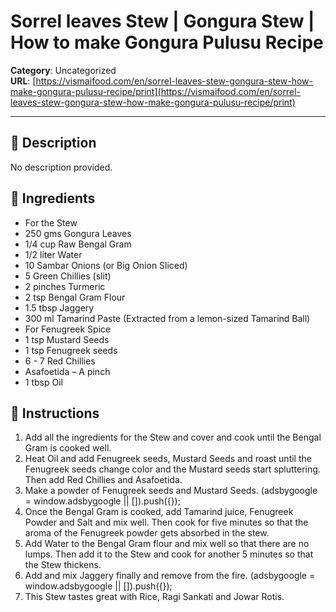 # Sorrel leaves Stew | Gongura Stew | How to make Gongura Pulusu Recipe

**Category**: Uncategorized  
**URL**: [https://vismaifood.com/en/sorrel-leaves-stew-gongura-stew-how-make-gongura-pulusu-recipe/print](https://vismaifood.com/en/sorrel-leaves-stew-gongura-stew-how-make-gongura-pulusu-recipe/print)  


---

## 📝 Description
No description provided.



## 🧂 Ingredients
- For the Stew
- 250 gms Gongura Leaves
- 1/4 cup Raw Bengal Gram
- 1/2 liter Water
- 10 Sambar Onions (or Big Onion Sliced)
- 5 Green Chillies (slit)
- 2 pinches Turmeric
- 2 tsp Bengal Gram Flour
- 1.5 tbsp Jaggery
- 300 ml Tamarind Paste (Extracted from a lemon-sized Tamarind Ball)
- For Fenugreek Spice
- 1 tsp Mustard Seeds
- 1 tsp Fenugreek seeds
- 6 - 7 Red Chillies
- Asafoetida – A pinch
- 1 tbsp Oil

## 🍳 Instructions
1. Add all the ingredients for the Stew and cover and cook until the Bengal Gram is cooked well.
2. Heat Oil and add Fenugreek seeds, Mustard Seeds and roast until the Fenugreek seeds change color and the Mustard seeds start spluttering. Then add Red Chillies and Asafoetida.
3. Make a powder of Fenugreek seeds and Mustard Seeds. (adsbygoogle = window.adsbygoogle || []).push({});
4. Once the Bengal Gram is cooked, add Tamarind juice, Fenugreek Powder and Salt and mix well. Then cook for five minutes so that the aroma of the Fenugreek powder gets absorbed in the stew.
5. Add Water to the Bengal Gram flour and mix well so that there are no lumps. Then add it to the Stew and cook for another 5 minutes so that the Stew thickens.
6. Add and mix Jaggery finally and remove from the fire. (adsbygoogle = window.adsbygoogle || []).push({});
7. This Stew tastes great with Rice, Ragi Sankati and Jowar Rotis.



